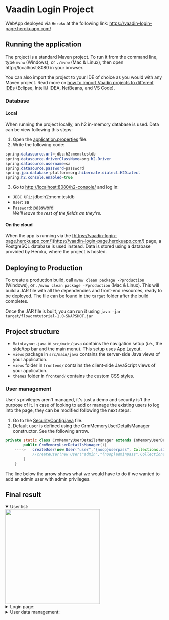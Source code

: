 # Vaadin Login Project

WebApp deployed via `Heroku` at the following link:
https://vaadin-login-page.herokuapp.com/

## Running the application

The project is a standard Maven project. To run it from the command line,
type `mvnw` (Windows), or `./mvnw` (Mac & Linux), then open
http://localhost:8080 in your browser.

You can also import the project to your IDE of choice as you would with any
Maven project. Read more on [how to import Vaadin projects to different 
IDEs](https://vaadin.com/docs/latest/guide/step-by-step/importing) (Eclipse, IntelliJ IDEA, NetBeans, and VS Code).
### Database
#### Local
When running the project locally, an h2 in-memory database is used. Data can be view following this steps:
1. Open the [application.properties](https://github.com/carlosmgv02/VaadinSpringBoot/blob/219eef3aeafe3c0c32f24f1ce82d81b7733c49f8/src/main/resources/application.properties) file.
2. Write the following code:
```java
spring.datasource.url=jdbc:h2:mem:testdb
spring.datasource.driverClassName=org.h2.Driver
spring.datasource.username=sa
spring.datasource.password=password
spring.jpa.database-platform=org.hibernate.dialect.H2Dialect
spring.h2.console.enabled=true
```
3. Go to [http://localhost:8080/h2-console/](http://localhost:8080/h2-console/) and log in:
* `JDBC URL`: jdbc:h2:mem:testdb
* `User`: sa
* `Password`: password<br>
*We'll leave the rest of the fields as they're.*
#### On the cloud
When the app is running via the [https://vaadin-login-page.herokuapp.com/](https://vaadin-login-page.herokuapp.com/) page, a PostgreSQL database is used instead.
Data is stored using a database provided by Heroku, where the project is hosted.
## Deploying to Production

To create a production build, call `mvnw clean package -Pproduction` (Windows),
or `./mvnw clean package -Pproduction` (Mac & Linux).
This will build a JAR file with all the dependencies and front-end resources,
ready to be deployed. The file can be found in the `target` folder after the build completes.

Once the JAR file is built, you can run it using
`java -jar target/flowcrmtutorial-1.0-SNAPSHOT.jar`

## Project structure

- `MainLayout.java` in `src/main/java` contains the navigation setup (i.e., the
  side/top bar and the main menu). This setup uses
  [App Layout](https://vaadin.com/docs/components/app-layout).
- `views` package in `src/main/java` contains the server-side Java views of your application.
- `views` folder in `frontend/` contains the client-side JavaScript views of your application.
- `themes` folder in `frontend/` contains the custom CSS styles.
### User management
User's privileges aren't managed, it's just a demo and security is't the purpose of it.
In case of looking to add or manage the existing users to log into the page, they can be modified following the next steps:
1. Go to the [SecurityConfig.java](https://github.com/carlosmgv02/VaadinSpringBoot/blob/219eef3aeafe3c0c32f24f1ce82d81b7733c49f8/src/main/java/com/example/application/security/SecurityConfig.java) file.
2. Default user is defined using the CrmMemoryUserDetailsManager constructor. See the following arrow.
```java
private static class CrmMemoryUserDetailsManager extends InMemoryUserDetailsManager{
        public CrmMemoryUserDetailsManager(){
    ---->   createUser(new User("user","{noop}userpass", Collections.singleton(new SimpleGrantedAuthority("USER"))));
            //createUser(new User("admin","{noop}adminpass",Collections.singleton(new SimpleGrantedAuthority("ADMIN"))));
        }
    }
```
The line below the arrow shows what we would have to do if we wanted to add an admin user with admin privileges.
## Final result


<details open> 
    <summary> 
      User list:
    </summary>
    <img src="https://user-images.githubusercontent.com/76976573/202747475-99264677-cc75-4af3-a266-7d7d9eab8b02.png" width="300"/>
      

</details>

<details> 
    <summary> 
      Login page:
    </summary>
    <img src="https://user-images.githubusercontent.com/76976573/202747863-da6f0093-a6ec-4bbe-9e1b-3b2638c1ad5f.png" width="300"/>
</details>
<details>
    <summary>
    User data management:
    </summary>
    <img src="https://user-images.githubusercontent.com/76976573/202748295-78f211f2-93ae-43eb-b2ad-bb7b87e61357.png" width="300" />

</details>
